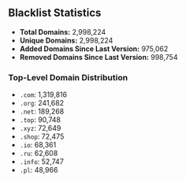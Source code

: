 ## Blacklist Statistics

- **Total Domains:** 2,998,224
- **Unique Domains:** 2,998,224
- **Added Domains Since Last Version:** 975,062
- **Removed Domains Since Last Version:** 998,754

### Top-Level Domain Distribution

-  `.com`: 1,319,816
-  `.org`: 241,682
-  `.net`: 189,268
-  `.top`: 90,748
-  `.xyz`: 72,649
-  `.shop`: 72,475
-  `.io`: 68,361
-  `.ru`: 62,608
-  `.info`: 52,747
-  `.pl`: 48,966
